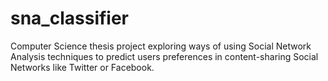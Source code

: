# sna_classifier

Computer Science thesis project exploring ways of using Social Network Analysis techniques to predict users preferences in content-sharing Social Networks like Twitter or Facebook.
